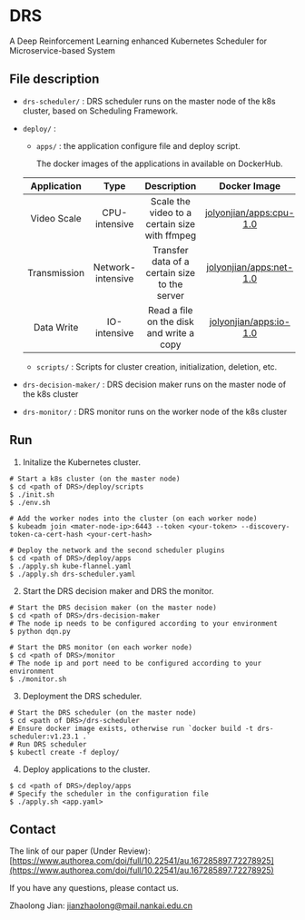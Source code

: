 # DRS
A Deep Reinforcement Learning enhanced Kubernetes Scheduler for Microservice-based System

## File description
- `drs-scheduler/` : DRS scheduler runs on the master node of the k8s cluster, based on Scheduling Framework.
- `deploy/` :
    - `apps/` : the application configure file and deploy script.

        The docker images of the applications in available on DockerHub.

    | Application | Type | Description | Docker Image |
    | :----: | :----: | :----: | :----: |
    | Video Scale | CPU-intensive | Scale the video to a certain size with ffmpeg | [jolyonjian/apps:cpu-1.0](https://hub.docker.com/repository/docker/jolyonjian/apps) |
    | Transmission | Network-intensive | Transfer data of a certain size to the server | [jolyonjian/apps:net-1.0](https://hub.docker.com/repository/docker/jolyonjian/apps) |
    | Data Write | IO-intensive | Read a file on the disk and write a copy | [jolyonjian/apps:io-1.0](https://hub.docker.com/repository/docker/jolyonjian/apps) |

    - `scripts/` : Scripts for cluster creation, initialization, deletion, etc.
- `drs-decision-maker/` : DRS decision maker runs on the master node of the k8s cluster
- `drs-monitor/` : DRS monitor runs on the worker node of the k8s cluster

## Run
1. Initalize the Kubernetes cluster.
```
# Start a k8s cluster (on the master node)
$ cd <path of DRS>/deploy/scripts
$ ./init.sh
$ ./env.sh

# Add the worker nodes into the cluster (on each worker node)
$ kubeadm join <mater-node-ip>:6443 --token <your-token> --discovery-token-ca-cert-hash <your-cert-hash>

# Deploy the network and the second scheduler plugins
$ cd <path of DRS>/deploy/apps
$ ./apply.sh kube-flannel.yaml
$ ./apply.sh drs-scheduler.yaml
```
2. Start the DRS decision maker and DRS the monitor.
```
# Start the DRS decision maker (on the master node)
$ cd <path of DRS>/drs-decision-maker
# The node ip needs to be configured according to your environment
$ python dqn.py

# Start the DRS monitor (on each worker node)
$ cd <path of DRS>/monitor
# The node ip and port need to be configured according to your environment
$ ./monitor.sh
```
3. Deployment the DRS scheduler.
```
# Start the DRS scheduler (on the master node)
$ cd <path of DRS>/drs-scheduler
# Ensure docker image exists, otherwise run `docker build -t drs-scheduler:v1.23.1 .`
# Run DRS scheduler
$ kubectl create -f deploy/
```
4. Deploy applications to the cluster.
```
$ cd <path of DRS>/deploy/apps
# Specify the scheduler in the configuration file
$ ./apply.sh <app.yaml>
```

## Contact
The link of our paper (Under Review): [https://www.authorea.com/doi/full/10.22541/au.167285897.72278925](https://www.authorea.com/doi/full/10.22541/au.167285897.72278925)

If you have any questions, please contact us.

Zhaolong Jian: jianzhaolong@mail.nankai.edu.cn
